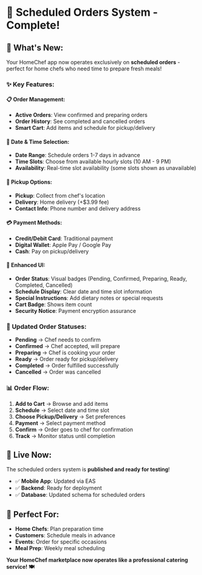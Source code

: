 # 📅 Scheduled Orders System - Complete!

## 🎉 **What's New:**

Your HomeChef app now operates exclusively on **scheduled orders** - perfect for home chefs who need time to prepare fresh meals!

### ✨ **Key Features:**

#### **📋 Order Management:**
- **Active Orders**: View confirmed and preparing orders
- **Order History**: See completed and cancelled orders  
- **Smart Cart**: Add items and schedule for pickup/delivery

#### **📅 Date & Time Selection:**
- **Date Range**: Schedule orders 1-7 days in advance
- **Time Slots**: Choose from available hourly slots (10 AM - 9 PM)
- **Availability**: Real-time slot availability (some slots shown as unavailable)

#### **🚚 Pickup Options:**
- **Pickup**: Collect from chef's location
- **Delivery**: Home delivery (+$3.99 fee)
- **Contact Info**: Phone number and delivery address

#### **💳 Payment Methods:**
- **Credit/Debit Card**: Traditional payment
- **Digital Wallet**: Apple Pay / Google Pay
- **Cash**: Pay on pickup/delivery

#### **📱 Enhanced UI:**
- **Order Status**: Visual badges (Pending, Confirmed, Preparing, Ready, Completed, Cancelled)
- **Schedule Display**: Clear date and time slot information
- **Special Instructions**: Add dietary notes or special requests
- **Cart Badge**: Shows item count
- **Security Notice**: Payment encryption assurance

### 🔄 **Updated Order Statuses:**
- **Pending** → Chef needs to confirm
- **Confirmed** → Chef accepted, will prepare  
- **Preparing** → Chef is cooking your order
- **Ready** → Order ready for pickup/delivery
- **Completed** → Order fulfilled successfully
- **Cancelled** → Order was cancelled

### 📊 **Order Flow:**
1. **Add to Cart** → Browse and add items
2. **Schedule** → Select date and time slot
3. **Choose Pickup/Delivery** → Set preferences
4. **Payment** → Select payment method
5. **Confirm** → Order goes to chef for confirmation
6. **Track** → Monitor status until completion

## 🚀 **Live Now:**
The scheduled orders system is **published and ready for testing**!

- ✅ **Mobile App**: Updated via EAS
- ✅ **Backend**: Ready for deployment  
- ✅ **Database**: Updated schema for scheduled orders

## 🎯 **Perfect For:**
- **Home Chefs**: Plan preparation time
- **Customers**: Schedule meals in advance
- **Events**: Order for specific occasions
- **Meal Prep**: Weekly meal scheduling

**Your HomeChef marketplace now operates like a professional catering service! 🍽️** 